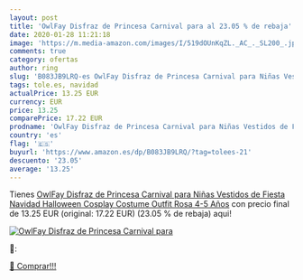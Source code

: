 ```yaml
---
layout: post
title: 'OwlFay Disfraz de Princesa Carnival para al 23.05 % de rebaja'
date: 2020-01-28 11:21:18
image: 'https://m.media-amazon.com/images/I/519dOUnKqZL._AC_._SL200_.jpg'
comments: true
category: ofertas
author: ring
slug: 'B083JB9LRQ-es OwlFay Disfraz de Princesa Carnival para Niñas Vestidos de...'
tags: tole.es, navidad
actualPrice: 13.25 EUR
currency: EUR
price: 13.25
comparePrice: 17.22 EUR
prodname: 'OwlFay Disfraz de Princesa Carnival para Niñas Vestidos de Fiesta Navidad Halloween Cosplay Costume Outfit Rosa 4-5 Años'
country: 'es'
flag: '🇪🇸'
buyurl: 'https://www.amazon.es/dp/B083JB9LRQ/?tag=tolees-21'
descuento: '23.05'
average: '13.25'
---
```


Tienes [OwlFay Disfraz de Princesa Carnival para Niñas Vestidos de Fiesta Navidad Halloween Cosplay Costume Outfit Rosa 4-5 Años](https://www.amazon.es/dp/B083JB9LRQ/?tag=tolees-21) con precio final de  13.25 EUR (original: 17.22 EUR) (23.05 %  de rebaja) aqui!

[![OwlFay Disfraz de Princesa Carnival para](https://m.media-amazon.com/images/I/519dOUnKqZL._AC_._SL200_.jpg)](https://www.amazon.es/dp/B083JB9LRQ/?tag=tolees-21)

🔎:


[🛒 Comprar!!!](https://www.amazon.es/dp/B083JB9LRQ/?tag=tolees-21)
